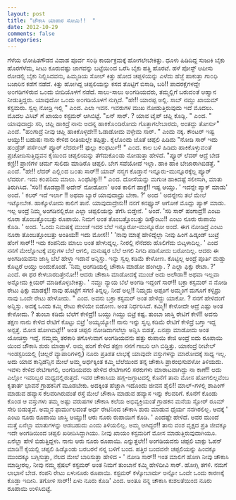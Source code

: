 ```yaml
---
layout: post
title: "ಚೌಕಾಸಿ ಯಾಪಾರ ಸೋಮಿ!!  "
date: 2012-10-29
comments: false
categories: 
---
```



ಗೆಳೆಯ ಲೋಹಿತಗೌಡನ ವಿವಾಹ ಪೂರ್ವ ಸ೦ಧಿ ಕಾರ್ಯಕ್ರಮಕ್ಕೆ ಹೋಗಲೇಬೇಕಿತ್ತು.   ಧೂಳು ಹಿಡಿದಿದ್ದ ಸುಜುಕಿ ಬೈಕು ಹೊರಗೆಳೆದು, ಸೀಟು ಕೂರುವಷ್ಟು ಜಾಗವನ್ನು ಬಟ್ಟೆಯಿ೦ದ ಒರೆಸಿ ಬೈಕು ಹತ್ತಿ ಹೊರಟೆ.   ಹಳೆ ಪೋಸ್ಟ್ ಆಪೀಸು ರೋಡಲ್ಲಿ ಬೈಕು ನಿಲ್ಲಿಸಿದವನು, ಹಿಮ್ಮಡಿಯ ಸೋಲ್ ಕಿತ್ತು ಹೋದ ಚಪ್ಪಳಿಯನ್ನು ಎಳೆದು ಹೆಜ್ಜೆ ಹಾಕುತ್ತಾ ಗಾ೦ಧಿ ಬಜಾರಿನ ಕಡೆಗೆ ನಡೆದೆ.  ಕಿತ್ತು ಹೋಗಿದ್ದ ಚಪ್ಪಲಿಯನ್ನು ಕಸದ ತೊಟ್ಟಿಗೆ ಬಿಸಾಡಿ,   ಬರಿ!! ಪಾದರಕ್ಷೆಗಳದ್ದೇ ಅ೦ಗಡಿಗಳಿರುವ ಒ೦ದು ಬೀದಿಯೊಳಗೆ ನಡೆದೆ.    ಸಾಲು-ಸಾಲು ಅ೦ಗಡಿಯವರು,  ತಮ್ಮಲ್ಲಿಗೆ ಬರುವ೦ತೆ ಆಹ್ವಾನ ನೀಡುತ್ತಿದ್ದರು.   ಯಾವುದೋ ಒ೦ದು ಅ೦ಗಡಿಯೊಳಗೆ ನುಗ್ಗಿದೆ.   "ಹೇ!! ಯಾರಪ್ಪ ಅಲ್ಲಿ.  ಸಾಬ್ ನಮ್ದು ಖಾಯಮ್ ಕಸ್ಟಮರು.  ಸ್ವಲ್ಪ ನೋಡ್ರಿ ಇಲ್ಲಿ " ಎ೦ದ.   ಎಲಾ ಇವನ. ಇವರುಗಳ ಮುಖ ನೋಡುತ್ತಿರುವುದು ಇದೆ ಮೊದಲು.  ಮೊದಲ ವಿಸಿಟ್ ಗೆ  ಖಾಯ೦ ಕಸ್ಟಮರ್ ಆಗಿಬಿಟ್ಟೆ.   "ಏನ್ ಸಾರ್. ? ಯಾವ ಟೈಪ್ ಚಪ್ಲಿ ಕೊಡ್ಲಿ. " ಎ೦ದ.   " ಯಾವುದಾದ್ರು ಸರಿ, ಚಪ್ಲಿ ಹಾಕಿದ್ರೆ ನಾನು ಅದನ್ನ ಹಾಕಿಕೊ೦ಡಿರೋದು ಗೊತ್ತಾಗಲೇಬಾರದು, ಅಂತದ್ದು ತೋರ್ಸು" ಎ೦ದೆ.    "ಹ೦ಗಾದ್ರೆ ನೀವು ಚಪ್ಲಿ ಹಾಕಿಕೊಳ್ಳದೇ!!  ಓಡಾಡೋದು ವಳ್ಳೇದು ಸಾರ್. " ಎಂದು ನಕ್ಕ.  ಕೌಂಟರ್ ಇಷ್ಟ ಆಯ್ತು!!  ಬಹುಷಃ ನಾನು ಕೇಳಿದ ರೀತಿಯಲ್ಲೇ ತಪ್ಪಿತ್ತು.   ಕೈಲೊ೦ದು ಜೊತೆ ಚಪ್ಪಲಿ ಹಿಡಿದು "ನೋಡಿ ಸಾರ್ ಇದು ಹ೦ಡ್ರೆಡ್ ಪರ್ಸೆ೦ಟ್ ಪ್ಯೂರ್ ಲೆದರ್ರು!! ಫುಲ್ಲು ಕ೦ಫರ್ಟು!! " ಎ೦ದ.    ಕಾಲ ಬಳಿ ಹಿಡಿದು ಹಾಕಿಕೊಳ್ಳುವ೦ತೆ ಪ್ರಚೋದಿಸುತ್ತಿದ್ದವನ ಕೈಯಿ೦ದ ಚಪ್ಪಲಿಯನ್ನು ತೆಗೆದುಕೊ೦ಡು ನೋಡುತ್ತಾ ಹೇಳಿದೆ.   "ಪ್ಯೂರ್ ಲೆದರ್ ಆದ್ರೆ ಬೇಡ ಕಣ್ರಿ!! ಪ್ರಾಣಿಗಳ ಚರ್ಮ ಸುಲಿದು ಮಾಡಿರೊ ಚಪ್ಪಲಿ.   ಬೇಗ ಸವೆಯೋದೆ ಇಲ್ಲಾ.  ಹಾಕಿ ಹಾಕಿ ಬೇಜಾರಾಗಿಬಿಡತ್ತೆ. " ಎ೦ದೆ.   "ಹೇ!! ಲೆದರ್ ಎಲ್ಲಿ೦ದ ಬ೦ತು ಸಾರ್!!  ಯಾವ್ ನನ್ಮಗ ಕೊಡ್ತಾನೆ ಇನ್ನೂರು-ಮುನ್ನೂರಕ್ಕೆಲ್ಲ ಪ್ಯೂರ್ ಲೆದರ್ರು.    ಇದು ಕ೦ಪನಿದು ಮಾಲು.  ಸಿ೦ಥೆಟಿಕ್ಕು!! " ಎ೦ದ.   ದೋಸೆಯನ್ನು ಮಗುಚಿ ಹಾಕಿದಷ್ಟೆ ಸಲೀಸಾಗಿ, ಮಾತು ತಿರುಗಿಸಿದ.    'ಸರಿ!! ಕೊಡಪ್ಪಾ!! ಅದೇನ್ ನೋಡೋಣ' ಅಂತ ಕಾಲಿಗೆ ಹಾಕ್ದೆ!! ಇಷ್ಟ ಆಯ್ತು.   ' ಇದನ್ನೇ ಪ್ಯಾಕ್ ಮಾಡು' ಅಂದೆ.   ' ಕಲರ್ ಇದೆ ಇರ್ಲಾ !! ಅಥವಾ ಬ್ಯಾರೆ ಯಾವುದಾದ್ರು ಬೇಕಾ. ?' ಅಂದ  ' ಅದನ್ನೇನು ತಲೆ ಮೇಲೆ ಇಟ್ಕೋಬೇಕ.  ಹಾಕ್ಕೊಳೋದು ಕಾಲಿಗೆ ತಾನೆ.   ಯಾವುದಾದ್ರೇನು!!  ನನಗೆ ಕನಫ್ಯೂಸ್ ಆಗೋಕೆ ಮೊದ್ಲು ಪ್ಯಾಕ್ ಮಾಡು.   ಇಲ್ಲ ಅಂದ್ರೆ ನಿಮ್ಮ ಅಂಗಡಿನಲ್ಲಿರೋ ಎಲ್ಲಾ ಚಪ್ಪಲಿಯನ್ನು ತೆಗೆಸಿ ಬಿಡ್ತೇನೆ. ' ಅಂದೆ.   'ಸರಿ ಸಾರ್ ಹಂಗಾದ್ರೆ!! ಎಂಟು ನೂರಾ ತೊಂಬತ್ತೊಂಬತ್ತು ರೂಪಾಯಿ.   ನಿಮಗೆ ಅಂತ ತೊಂಬತ್ತೊಂಬತ್ತು ಡಿಸ್ಕೌಂಟು!! ಎಂಟು ನೂರು ರುಪಾಯಿ ಕೊಡಿ.  ' ಅಂದ.   'ಒಂದು ನಿಮಷಕ್ಕೆ ಮುಂಚೆ ಇದರ ಬೆಲೆ ಇನ್ನೂರೋ-ಮುನ್ನೂರೋ ಅಂದೆ. ಈಗ ನೋಡಿದ್ರೆ ಎಂಟು ನೂರಾ ತೊಂಬತ್ತೊಂಬತ್ತು ಅಂತಿಯ!! ಇದು ಮೋಸ!! '   'ನಾವು ಮಾತ್ಗೆ ಹೇಳಿದ್ನೆಲ್ಲಾ ನೀವು ಹಿಂಗೆ ಹಿಡ್ಕಂಡ್ ಬುಟ್ರೆ ಹೆಂಗೆ ಸಾರ್!! ಇದು ಕಂಪನಿದು ಮಾಲು ಅಂತ ಹೇಳುದ್ನಲ್ಲ.  ನೀರಲ್ಲಿ ನೆನೆದರು ಹೊಲಿಗೆದು ಬಿಟ್ಕಳಾದಿಲ್ಲ. ' ಎಂದ   ನನಗೆ ಮೇಲ್ನೋಟಕ್ಕೆ ವಸ್ತುಗಳ ಬೆಲೆ ಆಗಲಿ, ಮನುಷ್ಯರ ಬೆಲೆ ಆಗಲಿ ನಿಗದಿ ಪಡಿಸೋದು ಬರೋದಿಲ್ಲ.   ಆದರು ಈ ಅಂಗಡಿಯವನು ಜಾಸ್ತಿ ಬೆಲೆ ಹೇಳ್ತಾ ಇದಾನೆ ಅನ್ನಿಸ್ತು.   ಇನ್ನು ಸ್ವಲ್ಪ ಕಡಿಮೆ ಕೇಳೋಣ.  ಕೊಟ್ಟಿಲ್ಲ ಅಂದ್ರೆ ಪೂರ್ತಿ ದುಡ್ಡು ಕೊಟ್ಟರೆ ಆಯ್ತು ಅಂದುಕೊಂಡೆ.   'ನಿಮ್ಮ ಅಂಗಡಿಯಲ್ಲಿ ಚೌಕಾಸಿ ಮಾಡೋ ಹಂಗಿಲ್ವಾ. ? ಎಲ್ಲಾ ಫಿಕ್ಸು ರೇಟಾ. ?' ಎಂದೆ.    ಈ ಥರ ಕೇಳಬಾರದಿತ್ತೇನೋ!!  ಆದರು ಚೌಕಾಸಿ ಮಾಡೋದಕ್ಕೆ ಮುಂಚೆ ಅದು ಅಲೌಡಾ!! ಅಥವಾ ಇಲ್ಲವಾ ಅನ್ನೋದು ಕ್ಲಿಯರ್ ಮಾಡಿಕೊಳ್ಳಬೇಕಿತ್ತು.   ' ನಮ್ದು  ನ್ಯಾಯ ಬೆಲೆ ಅಂಗಡಿ ಇದ್ದಂಗೆ ಸಾರ್!!   ಬಕ್ರಾ ಕಸ್ಟಮರ್ ನ ನೋಡಿ ರೇಟು ಫಿಕ್ಸು ಮಾಡಕ್ಕೆ!! ನಾವು ಹೊಟ್ಟೆಗೆ ಸಗಣಿ ತಿನ್ನಲ್ಲ.   ನೀವೆ ಅಲ್ಲ!!  ನಿಮ್ಮದು ಅಪ್ಪಂಗೆ ಅಮ್ಮಂಗೆ ಮಗೂಗೆ ಕಳ್ಸಿದ್ರು ನಾವು ಒಂದೇ ರೇಟು ಹೇಳೋದು. " ಎಂದ.   ಅವನು ಬಕ್ರಾ ಕಸ್ಟಮರ್ ಅಂತ ಹೇಳಿದ್ದು ಯಾಕೋ. ? ನನಗೆ ಹೇಳಿದಂಗೆ ಅನ್ನಿಸ್ತು.    ಅದಕ್ಕೆ ಒಂದು ಕಮ್ಮಿ ರೇಟು ಕೇಳಿಯೇ ಬಿಡೋಣ.  ಅಂತ ನಿರ್ಧರಿಸಿದೆ.   ಕಮ್ಮಿ!! ಕೇಳೋದೇ ಆದ್ರೆ ಎಷ್ಟು ಅಂತ ಕೇಳೋದು. ?  ತುಂಬಾ ಕಡಿಮೆ ಬೆಲೆಗೆ ಕೇಳಿದ್ರೆ!! ಬಯ್ದು ಗಿಯ್ದು ಬಿಟ್ರೆ ಕಷ್ಟ.   ತುಂಬಾ ಜಾಸ್ತಿ ರೇಟಿಗೆ ಕೇಳಿ!! ಅವನು ತಕ್ಷಣ ನಾನು ಕೇಳಿದ ರೇಟಿಗೆ ಕೊಟ್ಟು ಬಿಟ್ರೆ   'ಅಯ್ಯಯ್ಯೋ!! ನಾನು ಇನ್ನು ಸ್ವಲ್ಪ ಕಡಿಮೆ ರೇಟಿಗೆ ಕೇಳಿದ್ರೆ ಬಗ್ತಾ ಇದ್ದ ಅನ್ಸತ್ತೆ.  ಮೋಸ ಹೋಗಿಬಿಟ್ಟೆ!!' ಅಂತ ಚಪ್ಪಲಿ ನೋಡಿದಾಗಲೆಲ್ಲಾ ಅನ್ನಿಸಿ ಬಿಡತ್ತೆ.  ಏನಪ್ಪಾ ಮಾಡೋದು ಅಂತ ಯೋಚಿಸ್ತಾ ಇದ್ದೆ.   ನಮ್ಮಮ್ಮ ತರಕಾರಿ ತಗೊಳುವಾಗ ಅಂಗಡಿಯವನು ಹತ್ತು ರುಪಾಯಿ ಕೇಜಿ ಅಂದ್ರೆ ಐದು ರೂಪಾಯಿ ಯಿಂದ ಚೌಕಾಸಿ ಶುರು ಮಾಡ್ತಾಳೆ.   ಅಮ್ಮ ಹಂಗೆ ಕೇಳಿದ ತಕ್ಷಣ ನನಗೆ ಗಾಬರಿ ಆಗಿ ಬಿಡ್ತಿತ್ತು.  ಯಾಕಂದ್ರೆ ರೀಟೇಲ್ ಇಂಡಸ್ಟರಿಯಲ್ಲಿ (ಚಿಲ್ಲರೆ ವ್ಯಾಪಾರಿಗಳಲ್ಲಿ) ನೂರು ಪ್ರತಿಶತ ಲಾಭಕ್ಕೆ  ಯಾವುದೇ ವಸ್ತುಗಳನ್ನು ಮಾರೋದಕ್ಕೆ ಸಾಧ್ಯ ಇಲ್ಲ.  ಅದು ಯಾವ ಕಾನ್ಫಿಡೆನ್ಸಿನ ಮೇಲೆ ಅಮ್ಮ ಅರ್ಧಕ್ಕಿಂತ ಕಮ್ಮಿ ಬೆಲೆಯಿಂದ ತನ್ನ ಚೌಕಾಸಿ ಪ್ರಾರಂಭಿಸುವಳೋ ತಿಳಿಯದು.   ಇವಳು ಕೇಳಿದ ರೇಟಿಗಾಗಲಿ, ಅಂಗಡಿಯವರು ಹೇಳಿದ ರೇಟಿಗಾಗಲಿ ಸರಕುಗಳು ಮಾರಾಟವಾಗಿದ್ದು ನಾ ಕಾಣೆ!! ಅದು ಎಲ್ಲೋ ಇವರಿಬ್ಬರ ಮಧ್ಯದಲ್ಲಿರುತ್ತದೆ.  ಇವರ ಚೌಕಾಸಿಯ ಹಗ್ಗ-ಜಗ್ಗಾಟದಲ್ಲಿ ಕೊನೆಗೆ ತಾನು ಮೋಸ ಹೋಗಲಿಲ್ಲವೆಂಬ ಕೃತಾರ್ತ ಭಾವನೆ ಗ್ರಾಹಕನಿಗೆ ಮೂಡಬೇಕು.  ಅದಕ್ಕಿಂತ ಹೆಚ್ಚಾಗಿ ಇದೊಂದು ಜೀವನ ಶೈಲಿ!!  ಮಾಲ್-ಗಳಲ್ಲಿ ಶಾಪಿಂಗ್ ಮಾಡುವ ಹವ್ಯಾಸ ಕೆಲವರಿಗಿರುವಂತೆ ರಸ್ತೆ ಮೇಲೆ ಚೌಕಾಸಿ ಮಾಡುವ ಹವ್ಯಾಸ ಇನ್ನು ಕೆಲವರಿಗೆ.   ಕೊನೆಗೆ ಕೊಂಡು ಕೊಂಡ ಆ ವಸ್ತುಗಳು ತಮ್ಮ ಅಷ್ಟು ವರುಷಗಳ ಚೌಕಾಸಿ ಕಲೆಯ ಅಭಿವ್ಯಕ್ತಿಯಂತೆ ಗ್ರಾಹಕನ ಮನೆಯ ಸ್ಟೋರ್ ರೂಮ್ ಸೇರಿ ಬಿಡುತ್ತವೆ.     ಅಮ್ಮನ ಫಾರ್ಮುಲದಂತೆ ಅರ್ಧ ರೇಟಿನಿಂದ ಚೌಕಾಸಿ ಶುರು ಮಾಡುವ ಧೈರ್ಯ ನನಗಿರಲಿಲ್ಲ.  ಆದಕ್ಕೆ  ' ಎಂಟು  ನೂರು ರೂಪಾಯಿ ಜಾಸ್ತಿ ಆಯ್ತು!! ಆರು ನೂರು ರುಪಾಯಿಗೆ ಕೊಡಿ. ' ಎಂದಷ್ಟೇ ಹೇಳಿದೆ.   ಅವರ ಮುಂದೆ ಮತ್ತೆ ಏನೆಲ್ಲಾ ಮಾತುಗಳನ್ನು ಆಡಬಹುದು ಎಂದು ತಿಳಿಯಲಿಲ್ಲ.  ಅಮ್ಮ ಆಗಿದ್ದರೆ!! ತಾನು ವಂಶ ವೃಕ್ಷದ ಪ್ರತಿ ಜೀವಕ್ಕೂ ಇದೇ ಅಂಗಡಿಯಿಂದ ಚಪ್ಪಲಿ ಖರೀದಿಸಿದ್ದಾಗಿಯು.   ನೀವು ಖಾಯಂ ಕಸ್ಟಮರಿಗೆ ಮೋಸ ಮಾಡುತ್ತಿರುವುದಾಗಿಯೂ.  ಏನೆಲ್ಲಾ ಹೇಳಿ ಬಿಡುತ್ತಿದ್ದಳು.   ನಾನು ಆರು ನೂರು ರೂಪಾಯಿ.  ಎನ್ನುತ್ತಲೇ!! ಅಂಗಡಿಯವನು ಚಪ್ಪಲಿ ಬಾಕ್ಸು ಓಪನ್ ಮಾಡಿ!! ಕೈಯಲ್ಲಿ ಚಪ್ಪಲಿ ಹಿಡ್ಕೊಂಡು  ಬರಬರನೆ ನನ್ನ ಬಳಿಗೆ ಬಂದ.  ಹತ್ತಿರ ಬಂದವನೇ ಚಪ್ಪಲಿಯನ್ನು ಹಿಂದಕ್ಕೂ ಮುಂದಕ್ಕೂ ಬಗ್ಗಿಸುತ್ತಾ,  ನೆಲದ ಮೇಲೆ ಬಾರಿಸುತ್ತಾ ಹೇಳಿದ -  ' ನೋಡಿ ಸಾರ್!! ಇಂತ ಮಾಲಿಗೆ ಹೋಗಿ ನೀವು ಚೌಕಾಸಿ ಮಾಡ್ತೀರಲ್ಲ.   ನೀವು ನಮ್ಮ ಸ್ಪೆಷಲ್ ಕಸ್ಟಮರ್ ಅಂತ ನಿಮಗೆ ತುಂಬಾನೆ ಕಮ್ಮಿ ಹೇಳಿದೀವಿ ಸಾರ್.   ಹೋಗ್ಲಿ ತಗಳಿ.  ನಮಗೆ ಲಾಭಾನೆ ಬೇಡ.   ಕಂಪನಿ ರೇಟು ಏಳುನೂರು ರೂಪಾಯಿ.   ಕಸ್ಟಮರ್ ಕಳ್ಕೋಬಾರ್ದು ಅನ್ನೋ ಒಂದೇ ಒಂದು ಕಾರಣಕ್ಕೆ ಕೊಡ್ತಾ ಇದೀನಿ.   ತಗೋಳಿ ಸಾರ್!!  ಏಳು ನೂರು ಕೊಡಿ'   ಎಂದ.   ಅಂತೂ ನನ್ನ ಚೌಕಾಸಿ ಕುಶಲತೆಯಿಂದ ನೂರು ರೂಪಾಯಿ ಉಳಿಸಿಬಿಟ್ಟೆ.  
